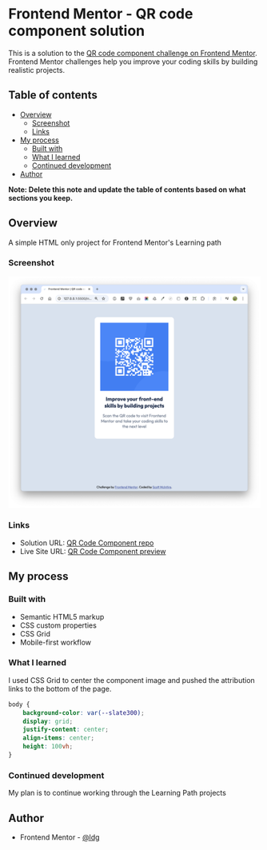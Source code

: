 # Frontend Mentor - QR code component solution

This is a solution to the [QR code component challenge on Frontend Mentor](https://www.frontendmentor.io/challenges/qr-code-component-iux_sIO_H). Frontend Mentor challenges help you improve your coding skills by building realistic projects.

## Table of contents

- [Overview](#overview)
  - [Screenshot](#screenshot)
  - [Links](#links)
- [My process](#my-process)
  - [Built with](#built-with)
  - [What I learned](#what-i-learned)
  - [Continued development](#continued-development)
- [Author](#author)

**Note: Delete this note and update the table of contents based on what sections you keep.**

## Overview

A simple HTML only project for Frontend Mentor's Learning path

### Screenshot

![](./qr-code-component-screenshot.png)

### Links

- Solution URL: [QR Code Component repo](https://github.com/ldg/qr-code-component-main)
- Live Site URL: [QR Code Component preview](https://ldg.github.io/qr-code-component-main/)

## My process

### Built with

- Semantic HTML5 markup
- CSS custom properties
- CSS Grid
- Mobile-first workflow

### What I learned

I used CSS Grid to center the component image and pushed the attribution links to the bottom of the page.

```css
body {
	background-color: var(--slate300);
	display: grid;
	justify-content: center;
	align-items: center;
	height: 100vh;
}
```

### Continued development

My plan is to continue working through the Learning Path projects

## Author

- Frontend Mentor - [@ldg](https://www.frontendmentor.io/profile/ldg)
